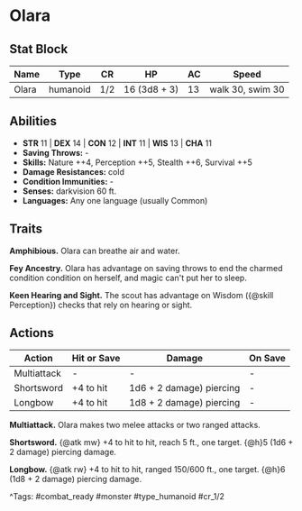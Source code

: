 # Olara

## Stat Block

| Name | Type | CR | HP | AC | Speed |
|------|------|----|----|----|-------|
| Olara | humanoid | 1/2 | 16 (3d8 + 3) | 13 | walk 30, swim 30 |

## Abilities

- **STR** 11 | **DEX** 14 | **CON** 12 | **INT** 11 | **WIS** 13 | **CHA** 11
- **Saving Throws:** -  
- **Skills:** Nature ++4, Perception ++5, Stealth ++6, Survival ++5  
- **Damage Resistances:** cold  
- **Condition Immunities:** -  
- **Senses:** darkvision 60 ft.  
- **Languages:** Any one language (usually Common)

## Traits

**Amphibious.** Olara can breathe air and water.

**Fey Ancestry.** Olara has advantage on saving throws to end the charmed condition condition on herself, and magic can't put her to sleep.

**Keen Hearing and Sight.** The scout has advantage on Wisdom ({@skill Perception}) checks that rely on hearing or sight.


## Actions

| Action | Hit or Save | Damage | On Save |
|--------|--------------|--------|----------|
| Multiattack | - | - | - |
| Shortsword | +4 to hit | 1d6 + 2 damage) piercing | - |
| Longbow | +4 to hit | 1d8 + 2 damage) piercing | - |

**Multiattack.** Olara makes two melee attacks or two ranged attacks.

**Shortsword.** {@atk mw} +4 to hit to hit, reach 5 ft., one target. {@h}5 (1d6 + 2 damage) piercing damage.

**Longbow.** {@atk rw} +4 to hit to hit, ranged 150/600 ft., one target. {@h}6 (1d8 + 2 damage) piercing damage.


^Tags: #combat_ready #monster #type_humanoid #cr_1/2